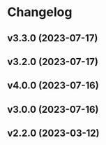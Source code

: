 # Changelog

<!--next-version-placeholder-->

## v3.3.0 (2023-07-17)


## v3.2.0 (2023-07-17)


## v4.0.0 (2023-07-16)


## v3.0.0 (2023-07-16)


## v2.2.0 (2023-03-12)

